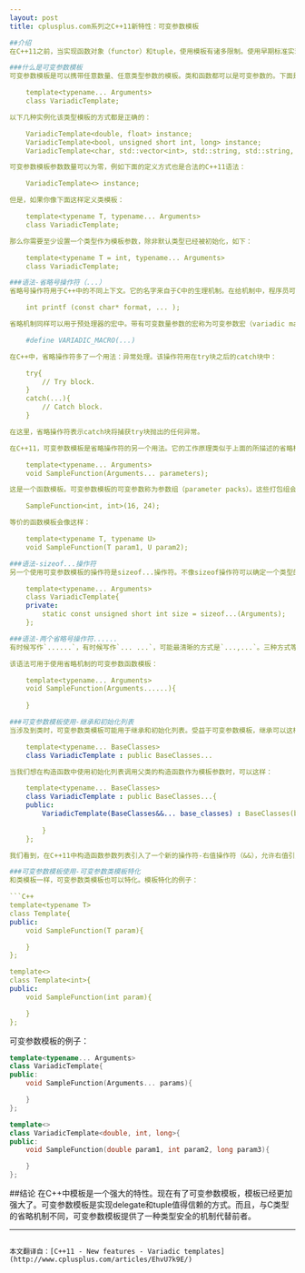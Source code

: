 ```yaml
---
layout: post
title: cplusplus.com系列之C++11新特性：可变参数模板

##介绍
在C++11之前，当实现函数对象（functor）和tuple，使用模板有诸多限制。使用早期标准实现这些东西除了需要预处理元编程（preprocessor metaprogramming）以外，还需要多次重复类似的代码。而有了可变参数模板（variadic templates），使用模板更容易，更清晰，也更节省内存。

###什么是可变参数模板
可变参数模板是可以携带任意数量、任意类型参数的模板。类和函数都可以是可变参数的。下面是可变参数类模板：

	template<typename... Arguments>
	class VariadicTemplate;

以下几种实例化该类型模板的方式都是正确的：

	VariadicTemplate<double, float> instance;
	VariadicTemplate<bool, unsigned short int, long> instance;
	VariadicTemplate<char, std::vector<int>, std::string, std::string, std::vector<long long>> instance;

可变参数模板参数数量可以为零，例如下面的定义方式也是合法的C++11语法：

	VariadicTemplate<> instance; 

但是，如果你像下面这样定义类模板：

	template<typename T, typename... Arguments>
	class VariadicTemplate;

那么你需要至少设置一个类型作为模板参数，除非默认类型已经被初始化，如下：

	template<typename T = int, typename... Arguments>
	class VariadicTemplate;

###语法-省略号操作符（...）
省略号操作符用于C++中的不同上下文。它的名字来自于C中的生理机制。在给机制中，程序员可以创建带有可变数量变量的函数。可能在C/C++中使用该机制最著名的函数应该是C标准库中的printf函数：

	int printf (const char* format, ... );

省略机制同样可以用于预处理器的宏中。带有可变数量参数的宏称为可变参数宏（variadic macro）。

	#define VARIADIC_MACRO(...) 

在C++中，省略操作符多了一个用法：异常处理。该操作符用在try块之后的catch块中：

	try{
	    // Try block.
	}
	catch(...){
	    // Catch block.
	}

在这里，省略操作符表示catch块将捕获try块抛出的任何异常。

在C++11，可变参数模板是省略操作符的另一个用法。它的工作原理类似于上面的所描述的省略机制，但更复杂一点：

	template<typename... Arguments>
	void SampleFunction(Arguments... parameters);

这是一个函数模板。可变参数模板的可变参数称为参数组（parameter packs）。这些打包组会在后面被解压到函数参数内部。例如，你创建了一个函数了之前的可变长参数函数模板：

	SampleFunction<int, int>(16, 24); 

等价的函数模板会像这样：

	template<typename T, typename U>
	void SampleFunction(T param1, U param2);

###语法-sizeof...操作符
另一个使用可变参数模板的操作符是sizeof...操作符。不像sizeof操作符可以确定一个类型的大小，sizeof...操作符可以用于确定传入可变参数模板的类型数量。如下：

	template<typename... Arguments>
	class VariadicTemplate{
	private:
	    static const unsigned short int size = sizeof...(Arguments);
	};

###语法-两个省略号操作符......
有时候写作`......`，有时候写作`... ...`，可能最清晰的方式是`...,...`。三种方式等同。

该语法可用于使用省略机制的可变参数函数模板：

	template<typename... Arguments>
	void SampleFunction(Arguments......){
	
	}

###可变参数模板使用-继承和初始化列表
当涉及到类时，可变参数类模板可能用于继承和初始化列表。受益于可变参数模板，继承可以这样：

	template<typename... BaseClasses>
	class VariadicTemplate : public BaseClasses...

当我们想在构造函数中使用初始化列表调用父类的构造函数作为模板参数时，可以这样：

	template<typename... BaseClasses>
	class VariadicTemplate : public BaseClasses...{
	public:
	    VariadicTemplate(BaseClasses&&... base_classes) : BaseClasses(base_classes)...{
	
	    }
	};

我们看到，在C++11中构造函数参数列表引入了一个新的操作符-右值操作符（&&），允许右值引用，关于右值引用，请看[这篇文章](http://thbecker.net/articles/rvalue_references/section_01.html)。

###可变参数模板使用-可变参数类模板特化
和类模板一样，可变参数类模板也可以特化。模板特化的例子：

```C++
template<typename T>
class Template{
public:
    void SampleFunction(T param){

    }
};

template<>
class Template<int>{
public:
    void SampleFunction(int param){

    }
};
```

可变参数模板的例子：

```C++
template<typename... Arguments>
class VariadicTemplate{
public:
    void SampleFunction(Arguments... params){

    }
};

template<>
class VariadicTemplate<double, int, long>{
public:
    void SampleFunction(double param1, int param2, long param3){

    }
};
```

##结论
在C++中模板是一个强大的特性。现在有了可变参数模板，模板已经更加强大了。可变参数模板是实现delegate和tuple值得信赖的方式。而且，与C类型的省略机制不同，可变参数模板提供了一种类型安全的机制代替前者。

---
```

本文翻译自：[C++11 - New features - Variadic templates](http://www.cplusplus.com/articles/EhvU7k9E/)